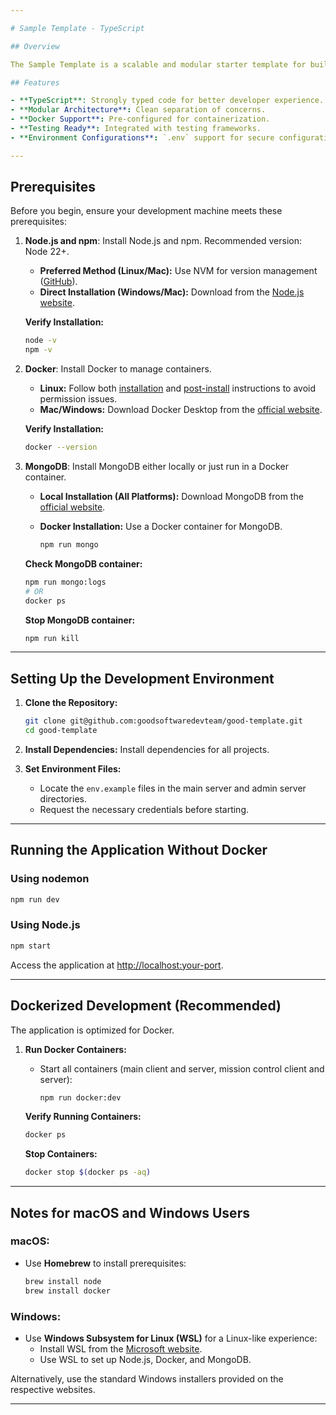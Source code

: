 ```yaml
---

# Sample Template - TypeScript

## Overview

The Sample Template is a scalable and modular starter template for building TypeScript-based Node.js applications. It is designed with best practices in mind, offering a clean architecture, dependency injection, and out-of-the-box support for Docker and unit testing.

## Features

- **TypeScript**: Strongly typed code for better developer experience.
- **Modular Architecture**: Clean separation of concerns.
- **Docker Support**: Pre-configured for containerization.
- **Testing Ready**: Integrated with testing frameworks.
- **Environment Configurations**: `.env` support for secure configuration management.

---
```


## Prerequisites

Before you begin, ensure your development machine meets these prerequisites:

1. **Node.js and npm**: Install Node.js and npm. Recommended version: Node 22+.
   - **Preferred Method (Linux/Mac):** Use NVM for version management ([GitHub](https://github.com/nvm-sh/nvm)).
   - **Direct Installation (Windows/Mac):** Download from the [Node.js website](https://nodejs.org/).

   **Verify Installation:**

   ```bash
   node -v
   npm -v
   ```

2. **Docker**: Install Docker to manage containers.
   - **Linux:** Follow both [installation](https://docs.docker.com/engine/install/) and [post-install](https://docs.docker.com/engine/install/linux-postinstall/) instructions to avoid permission issues.
   - **Mac/Windows:** Download Docker Desktop from the [official website](https://www.docker.com/products/docker-desktop).

   **Verify Installation:**

   ```bash
   docker --version
   ```

3. **MongoDB**: Install MongoDB either locally or just run in a Docker container.
   - **Local Installation (All Platforms):** Download MongoDB from the [official website](https://www.mongodb.com/try/download/community).
   - **Docker Installation:** Use a Docker container for MongoDB.

     ```bash
     npm run mongo
     ```

   **Check MongoDB container:**

   ```bash
   npm run mongo:logs
   # OR
   docker ps
   ```

   **Stop MongoDB container:**

   ```bash
   npm run kill
   ```

---

## Setting Up the Development Environment

1. **Clone the Repository:**

   ```bash
   git clone git@github.com:goodsoftwaredevteam/good-template.git
   cd good-template
   ```

2. **Install Dependencies:** Install dependencies for all projects.

3. **Set Environment Files:**
   - Locate the `env.example` files in the main server and admin server directories.
   - Request the necessary credentials before starting.

---

## Running the Application Without Docker

### Using nodemon

```bash
npm run dev
```

### Using Node.js

```bash
npm start
```

Access the application at [http://localhost:your-port](http://localhost:your-port).

---

## Dockerized Development (Recommended)

The application is optimized for Docker.

1. **Run Docker Containers:**
   - Start all containers (main client and server, mission control client and server):
     ```bash
     npm run docker:dev
     ```

   **Verify Running Containers:**

   ```bash
   docker ps
   ```

   **Stop Containers:**

   ```bash
   docker stop $(docker ps -aq)
   ```

---

## Notes for macOS and Windows Users

### macOS:

- Use **Homebrew** to install prerequisites:
  ```bash
  brew install node
  brew install docker
  ```

### Windows:

- Use **Windows Subsystem for Linux (WSL)** for a Linux-like experience:
  - Install WSL from the [Microsoft website](https://learn.microsoft.com/en-us/windows/wsl/install).
  - Use WSL to set up Node.js, Docker, and MongoDB.

Alternatively, use the standard Windows installers provided on the respective websites.

---

